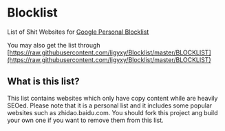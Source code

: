 # Blocklist
List of Shit Websites for [Google Personal Blocklist](https://chrome.google.com/webstore/detail/personal-blocklist-by-goo/nolijncfnkgaikbjbdaogikpmpbdcdef)

You may also get the list through [https://raw.githubusercontent.com/ligyxy/Blocklist/master/BLOCKLIST](https://raw.githubusercontent.com/ligyxy/Blocklist/master/BLOCKLIST)

## What is this list?
This list contains websites which only have copy content while are heavily SEOed. Please note that it is a personal list and it includes some popular websites such as zhidao.baidu.com. You should fork this project ang build your own one if you want to remove them from this list.
